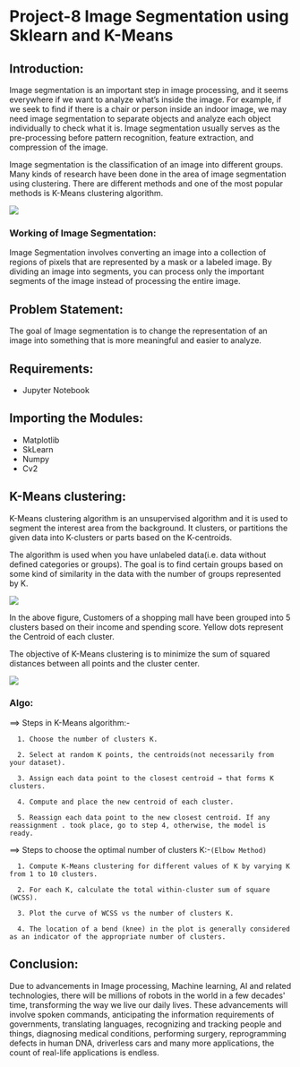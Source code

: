 # Project-8 Image Segmentation using Sklearn and K-Means
## Introduction:
Image segmentation is an important step in image processing, and it seems everywhere if we want to analyze what’s inside the image. For example, if we seek to find if there is a chair or person inside an indoor image, we may need image segmentation to separate objects and analyze each object individually to check what it is. Image segmentation usually serves as the pre-processing before pattern recognition, feature extraction, and compression of the image.

Image segmentation is the classification of an image into different groups. Many kinds of research have been done in the area of image segmentation using clustering. There are different methods and one of the most popular methods is K-Means clustering algorithm.

![](https://miro.medium.com/max/2606/1*eNA8yGWbWZcmjQ8K4HuTCw.png)

### Working of Image Segmentation:
Image Segmentation involves converting an image into a collection of regions of pixels that are represented by a mask or a labeled image. By dividing an image into segments, you can process only the important segments of the image instead of processing the entire image.

## Problem Statement:
The goal of Image segmentation is to change the representation of an image into something that is more meaningful and easier to analyze.

## Requirements:
- Jupyter Notebook

## Importing the Modules:
- Matplotlib
- SkLearn
- Numpy
- Cv2

## K-Means clustering:
K-Means clustering algorithm is an unsupervised algorithm and it is used to segment the interest area from the background. It clusters, or partitions the given data into K-clusters or parts based on the K-centroids.

The algorithm is used when you have unlabeled data(i.e. data without defined categories or groups). The goal is to find certain groups based on some kind of similarity in the data with the number of groups represented by K.

![](https://miro.medium.com/max/998/1*A2AkQDwetLMPcut4-J3GLA.png)

In the above figure, Customers of a shopping mall have been grouped into 5 clusters based on their income and spending score. Yellow dots represent the Centroid of each cluster.

The objective of K-Means clustering is to minimize the sum of squared distances between all points and the cluster center.

![](https://miro.medium.com/max/1104/1*riInbzp5CiuMOOq8rldQ7w.png)

### Algo:
==> Steps in K-Means algorithm:-
      
      1. Choose the number of clusters K.
      
      2. Select at random K points, the centroids(not necessarily from your dataset).
      
      3. Assign each data point to the closest centroid → that forms K clusters.
      
      4. Compute and place the new centroid of each cluster.
      
      5. Reassign each data point to the new closest centroid. If any reassignment . took place, go to step 4, otherwise, the model is ready.

==> Steps to choose the optimal number of clusters K:-`(Elbow Method)`
      
      1. Compute K-Means clustering for different values of K by varying K from 1 to 10 clusters.
      
      2. For each K, calculate the total within-cluster sum of square (WCSS).
      
      3. Plot the curve of WCSS vs the number of clusters K.
      
      4. The location of a bend (knee) in the plot is generally considered as an indicator of the appropriate number of clusters.

## Conclusion:
Due to advancements in Image processing, Machine learning, AI and related technologies, there will be millions of robots in the world in a few decades' time, transforming the way we live our daily lives. These advancements will involve spoken commands, anticipating the information requirements of governments, translating languages, recognizing and tracking people and things, diagnosing medical conditions, performing surgery, reprogramming defects in human DNA, driverless cars and many more applications, the count of real-life applications is endless.

